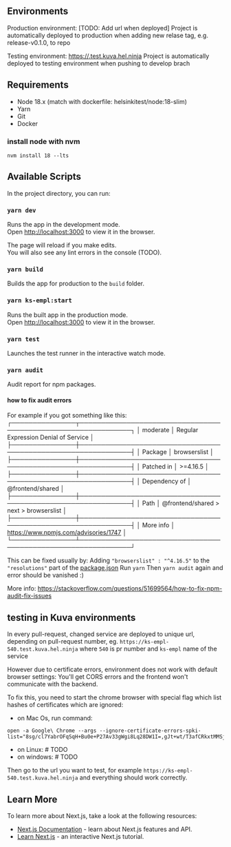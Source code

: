 
## Environments
Production environment:
[TODO: Add url when deployed]
Project is automatically deployed to production when adding new relase tag, e.g. release-v0.1.0, to repo

Testing environment: [https://<TODO>.test.kuva.hel.ninja](https://<TODO>.test.kuva.hel.ninja)
Project is automatically deployed to testing environment when pushing to develop brach

## Requirements

- Node 18.x (match with dockerfile: helsinkitest/node:18-slim)
- Yarn
- Git
- Docker

### install node with nvm

    nvm install 18 --lts


## Available Scripts

In the project directory, you can run:

### `yarn dev`

Runs the app in the development mode.<br />
Open [http://localhost:3000](http://localhost:3000) to view it in the browser.

The page will reload if you make edits.<br />
You will also see any lint errors in the console (TODO).

### `yarn build`

Builds the app for production to the `build` folder.

### `yarn ks-empl:start`

Runs the built app in the production mode.<br />
Open [http://localhost:3000](http://localhost:3000) to view it in the browser.

### `yarn test`

Launches the test runner in the interactive watch mode.

### `yarn audit`

Audit report for npm packages.

#### how to fix audit errors

For example if you got something like this:
┌───────────────┬──────────────────────────────────────────────────────────────┐
│ moderate      │ Regular Expression Denial of Service                         │
├───────────────┼──────────────────────────────────────────────────────────────┤
│ Package       │ browserslist                                                 │
├───────────────┼──────────────────────────────────────────────────────────────┤
│ Patched in    │ >=4.16.5                                                     │
├───────────────┼──────────────────────────────────────────────────────────────┤
│ Dependency of │ @frontend/shared                                             │
├───────────────┼──────────────────────────────────────────────────────────────┤
│ Path          │ @frontend/shared > next > browserslist                       │
├───────────────┼──────────────────────────────────────────────────────────────┤
│ More info     │ https://www.npmjs.com/advisories/1747                        │
└───────────────┴──────────────────────────────────────────────────────────────┘

This can be fixed usually by:
Adding `"browserslist" : "^4.16.5"`
to the `"resolutions"` part of the [package.json](./package.json)
Run `yarn`
Then `yarn audit` again and error should be vanished :)

More info: https://stackoverflow.com/questions/51699564/how-to-fix-npm-audit-fix-issues


## testing in Kuva environments

In every pull-request, changed service are deployed to unique url, depending on pull-request number, 
eg. `https://ks-empl-540.test.kuva.hel.ninja` where `540` is pr number and `ks-empl` name of the service

However due to certificate errors, environment does not work with default browser settings: 
You'll get CORS errors and the frontend won't communicate with the backend. 

To fix this, you need to start the chrome browser with special flag which list hashes of 
certificates which are ignored:

   - on Mac Os, run command:
   
    open -a Google\ Chrome --args --ignore-certificate-errors-spki-list="8sg/cl7YabrOFqSqH+Bu0e+P27Av33gWgi8Lq28DW1I=,gJt+wt/T3afCRkxtMMSjXcl/99sgzWc2kk1c1PC9tG0=,zrQI2/1q8i2SRPmMZ1sMntIkG+lMW0legPFokDo3nrY="

   - on Linux: # TODO
   - on windows: # TODO
  
Then go to the url you want to test, for example `https://ks-empl-540.test.kuva.hel.ninja`
and everything should work correctly.

## Learn More

To learn more about Next.js, take a look at the following resources:

- [Next.js Documentation](https://nextjs.org/docs) - learn about Next.js features and API.
- [Learn Next.js](https://nextjs.org/learn) - an interactive Next.js tutorial.

